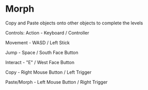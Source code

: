 # Morph
 Copy and Paste objects onto other objects to complete the levels

 Controls: Action - Keyboard / Controller
  
  Movement - WASD / Left Stick
  
  Jump - Space / South Face Button
  
  Interact - "E" / West Face Button
  
  Copy - Right Mouse Button / Left Trigger
  
  Paste/Morph - Left Mouse Button / Right Trigger
  
